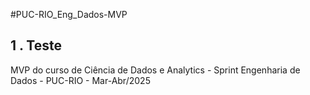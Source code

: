 #PUC-RIO_Eng_Dados-MVP
## 1 . Teste
MVP do curso de Ciência de Dados e Analytics - Sprint Engenharia de Dados - PUC-RIO - Mar-Abr/2025
